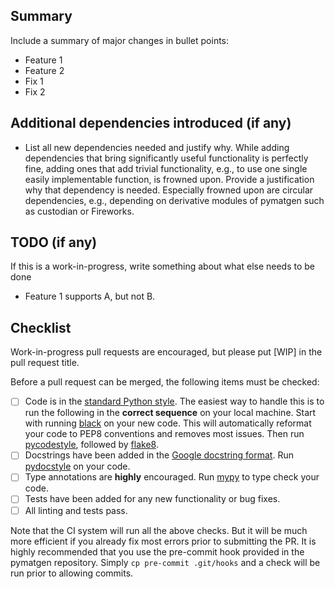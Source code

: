 ## Summary

Include a summary of major changes in bullet points:

* Feature 1
* Feature 2
* Fix 1
* Fix 2

## Additional dependencies introduced (if any)

* List all new dependencies needed and justify why. While adding dependencies that bring
significantly useful functionality is perfectly fine, adding ones that
add trivial functionality, e.g., to use one single easily implementable
function, is frowned upon. Provide a justification why that dependency is needed.
Especially frowned upon are circular dependencies, e.g., depending on derivative
modules of pymatgen such as custodian or Fireworks.

## TODO (if any)

If this is a work-in-progress, write something about what else needs
to be done

* Feature 1 supports A, but not B.

## Checklist

Work-in-progress pull requests are encouraged, but please put [WIP]
in the pull request title.

Before a pull request can be merged, the following items must be checked:

- [ ] Code is in the [standard Python style](https://www.python.org/dev/peps/pep-0008/). The easiest way to handle this
      is to run the following in the **correct sequence** on your local machine. Start with running
      [black](https://black.readthedocs.io/en/stable/index.html) on your new code. This will automatically reformat
      your code to PEP8 conventions and removes most issues. Then run
      [pycodestyle](https://pycodestyle.readthedocs.io/en/latest/), followed by
      [flake8](http://flake8.pycqa.org/en/latest/).
- [ ] Docstrings have been added in the [Google docstring format](https://sphinxcontrib-napoleon.readthedocs.io/en/latest/example_google.html).
      Run [pydocstyle](http://www.pydocstyle.org/en/2.1.1/index.html) on your code.
- [ ] Type annotations are **highly** encouraged. Run [mypy](http://mypy-lang.org/) to type check your code.
- [ ] Tests have been added for any new functionality or bug fixes.
- [ ] All linting and tests pass.

Note that the CI system will run all the above checks. But it will be much more efficient if you already fix most
errors prior to submitting the PR. It is highly recommended that you use the pre-commit hook provided in the pymatgen
repository. Simply `cp pre-commit .git/hooks` and a check will be run prior to allowing commits.
